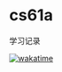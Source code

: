 # cs61a
学习记录

[![wakatime](https://wakatime.com/badge/user/7dcace4a-8c3d-4c31-8e2c-ca241719b01b/project/018c85ad-ecc5-44ca-80f6-586fc90aec44.svg)](https://wakatime.com/badge/user/7dcace4a-8c3d-4c31-8e2c-ca241719b01b/project/018c85ad-ecc5-44ca-80f6-586fc90aec44)